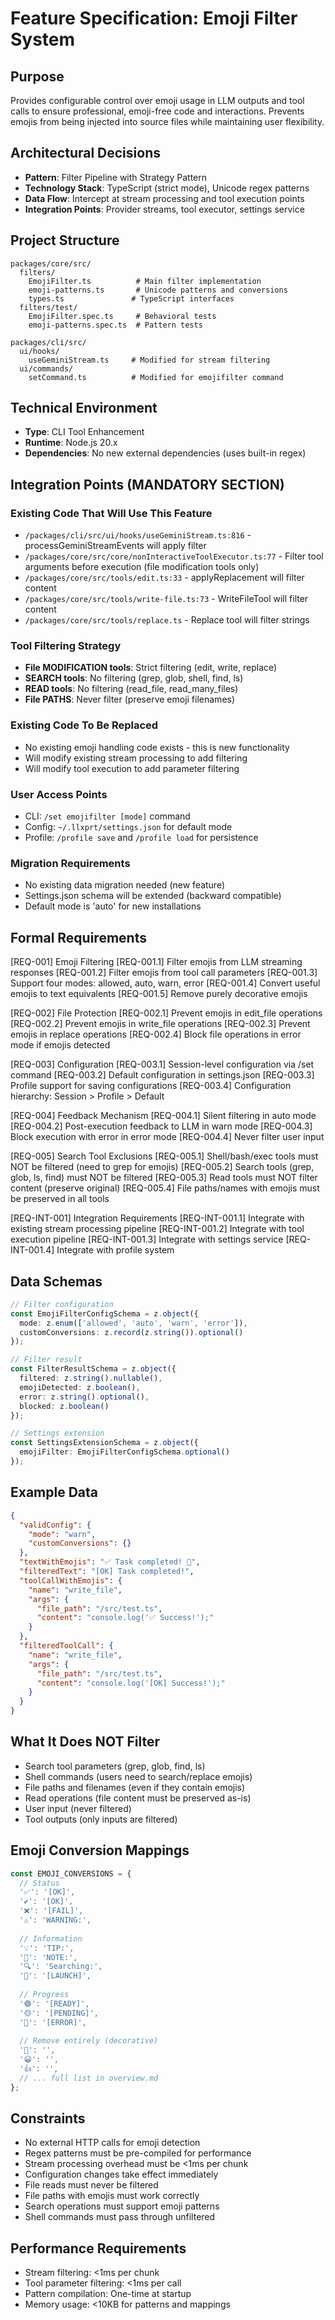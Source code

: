 # Feature Specification: Emoji Filter System

## Purpose

Provides configurable control over emoji usage in LLM outputs and tool calls to ensure professional, emoji-free code and interactions. Prevents emojis from being injected into source files while maintaining user flexibility.

## Architectural Decisions

- **Pattern**: Filter Pipeline with Strategy Pattern
- **Technology Stack**: TypeScript (strict mode), Unicode regex patterns
- **Data Flow**: Intercept at stream processing and tool execution points
- **Integration Points**: Provider streams, tool executor, settings service

## Project Structure

```
packages/core/src/
  filters/
    EmojiFilter.ts          # Main filter implementation
    emoji-patterns.ts       # Unicode patterns and conversions
    types.ts               # TypeScript interfaces
  filters/test/
    EmojiFilter.spec.ts     # Behavioral tests
    emoji-patterns.spec.ts  # Pattern tests

packages/cli/src/
  ui/hooks/
    useGeminiStream.ts     # Modified for stream filtering
  ui/commands/
    setCommand.ts          # Modified for emojifilter command
```

## Technical Environment

- **Type**: CLI Tool Enhancement
- **Runtime**: Node.js 20.x
- **Dependencies**: No new external dependencies (uses built-in regex)

## Integration Points (MANDATORY SECTION)

### Existing Code That Will Use This Feature

- `/packages/cli/src/ui/hooks/useGeminiStream.ts:816` - processGeminiStreamEvents will apply filter
- `/packages/core/src/core/nonInteractiveToolExecutor.ts:77` - Filter tool arguments before execution (file modification tools only)
- `/packages/core/src/tools/edit.ts:33` - applyReplacement will filter content
- `/packages/core/src/tools/write-file.ts:73` - WriteFileTool will filter content
- `/packages/core/src/tools/replace.ts` - Replace tool will filter strings

### Tool Filtering Strategy

- **File MODIFICATION tools**: Strict filtering (edit, write, replace)
- **SEARCH tools**: No filtering (grep, glob, shell, find, ls)
- **READ tools**: No filtering (read_file, read_many_files)
- **File PATHS**: Never filter (preserve emoji filenames)

### Existing Code To Be Replaced

- No existing emoji handling code exists - this is new functionality
- Will modify existing stream processing to add filtering
- Will modify tool execution to add parameter filtering

### User Access Points

- CLI: `/set emojifilter [mode]` command
- Config: `~/.llxprt/settings.json` for default mode
- Profile: `/profile save` and `/profile load` for persistence

### Migration Requirements

- No existing data migration needed (new feature)
- Settings.json schema will be extended (backward compatible)
- Default mode is 'auto' for new installations

## Formal Requirements

[REQ-001] Emoji Filtering
  [REQ-001.1] Filter emojis from LLM streaming responses
  [REQ-001.2] Filter emojis from tool call parameters
  [REQ-001.3] Support four modes: allowed, auto, warn, error
  [REQ-001.4] Convert useful emojis to text equivalents
  [REQ-001.5] Remove purely decorative emojis

[REQ-002] File Protection
  [REQ-002.1] Prevent emojis in edit_file operations
  [REQ-002.2] Prevent emojis in write_file operations
  [REQ-002.3] Prevent emojis in replace operations
  [REQ-002.4] Block file operations in error mode if emojis detected

[REQ-003] Configuration
  [REQ-003.1] Session-level configuration via /set command
  [REQ-003.2] Default configuration in settings.json
  [REQ-003.3] Profile support for saving configurations
  [REQ-003.4] Configuration hierarchy: Session > Profile > Default

[REQ-004] Feedback Mechanism
  [REQ-004.1] Silent filtering in auto mode
  [REQ-004.2] Post-execution feedback to LLM in warn mode
  [REQ-004.3] Block execution with error in error mode
  [REQ-004.4] Never filter user input

[REQ-005] Search Tool Exclusions
  [REQ-005.1] Shell/bash/exec tools must NOT be filtered (need to grep for emojis)
  [REQ-005.2] Search tools (grep, glob, ls, find) must NOT be filtered
  [REQ-005.3] Read tools must NOT filter content (preserve original)
  [REQ-005.4] File paths/names with emojis must be preserved in all tools

[REQ-INT-001] Integration Requirements
  [REQ-INT-001.1] Integrate with existing stream processing pipeline
  [REQ-INT-001.2] Integrate with tool execution pipeline
  [REQ-INT-001.3] Integrate with settings service
  [REQ-INT-001.4] Integrate with profile system

## Data Schemas

```typescript
// Filter configuration
const EmojiFilterConfigSchema = z.object({
  mode: z.enum(['allowed', 'auto', 'warn', 'error']),
  customConversions: z.record(z.string()).optional()
});

// Filter result
const FilterResultSchema = z.object({
  filtered: z.string().nullable(),
  emojiDetected: z.boolean(),
  error: z.string().optional(),
  blocked: z.boolean()
});

// Settings extension
const SettingsExtensionSchema = z.object({
  emojiFilter: EmojiFilterConfigSchema.optional()
});
```

## Example Data

```json
{
  "validConfig": {
    "mode": "warn",
    "customConversions": {}
  },
  "textWithEmojis": "✅ Task completed! 🎉",
  "filteredText": "[OK] Task completed!",
  "toolCallWithEmojis": {
    "name": "write_file",
    "args": {
      "file_path": "/src/test.ts",
      "content": "console.log('✅ Success!');"
    }
  },
  "filteredToolCall": {
    "name": "write_file",
    "args": {
      "file_path": "/src/test.ts",
      "content": "console.log('[OK] Success!');"
    }
  }
}
```

## What It Does NOT Filter

- Search tool parameters (grep, glob, find, ls)
- Shell commands (users need to search/replace emojis)
- File paths and filenames (even if they contain emojis)
- Read operations (file content must be preserved as-is)
- User input (never filtered)
- Tool outputs (only inputs are filtered)

## Emoji Conversion Mappings

```typescript
const EMOJI_CONVERSIONS = {
  // Status
  '✅': '[OK]',
  '✔️': '[OK]',
  '❌': '[FAIL]',
  '⚠️': 'WARNING:',
  
  // Information
  '💡': 'TIP:',
  '📝': 'NOTE:',
  '🔍': 'Searching:',
  '🚀': '[LAUNCH]',
  
  // Progress
  '🟢': '[READY]',
  '🟡': '[PENDING]',
  '🔴': '[ERROR]',
  
  // Remove entirely (decorative)
  '🎉': '',
  '😀': '',
  '👍': '',
  // ... full list in overview.md
};
```

## Constraints

- No external HTTP calls for emoji detection
- Regex patterns must be pre-compiled for performance
- Stream processing overhead must be <1ms per chunk
- Configuration changes take effect immediately
- File reads must never be filtered
- File paths with emojis must work correctly
- Search operations must support emoji patterns
- Shell commands must pass through unfiltered

## Performance Requirements

- Stream filtering: <1ms per chunk
- Tool parameter filtering: <1ms per call
- Pattern compilation: One-time at startup
- Memory usage: <10KB for patterns and mappings